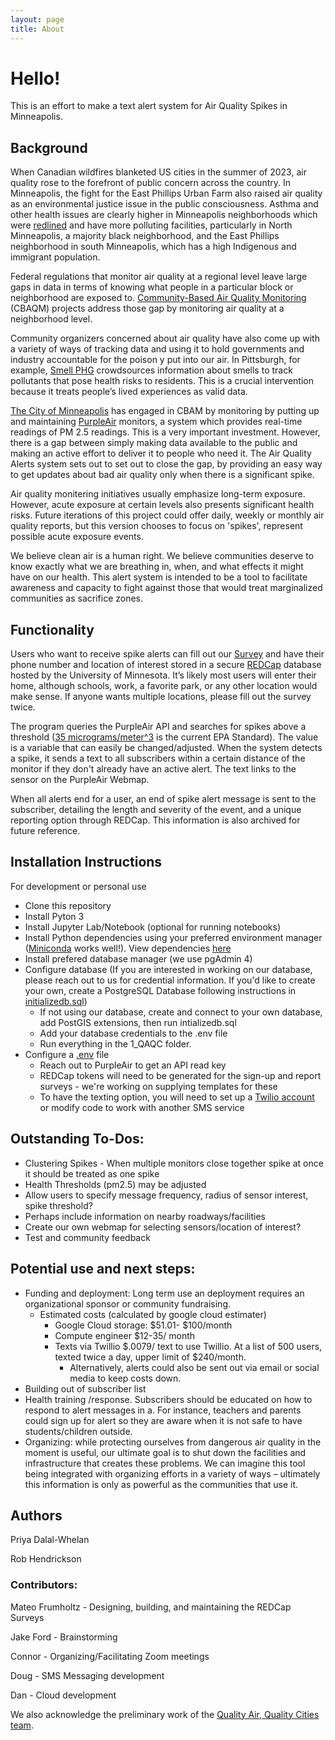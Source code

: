 ```yaml
---
layout: page
title: About
---
```


# Hello!

This is an effort to make a text alert system for Air Quality Spikes in Minneapolis.

## Background 

When Canadian wildfires blanketed US cities in the summer of 2023, air quality rose to the forefront of public concern across the country. In Minneapolis, the fight for the East Phillips Urban Farm also raised air quality as an environmental justice issue in the public consciousness. Asthma and other health issues are clearly higher in Minneapolis neighborhoods which were [redlined](https://legacy.yourwebedition.com/stories/a-city-divided-0) and have more polluting facilities, particularly in North Minneapolis, a majority black neighborhood, and the East Phillips neighborhood in south Minneapolis, which has a high Indigenous and immigrant population. 

Federal regulations that monitor air quality at a regional level leave large gaps in data in terms of knowing what people in a particular block or neighborhood are exposed to. [Community-Based Air Quality Monitoring](https://www.georgetownclimate.org/articles/community-based-air-quality-monitoring-equitable-climate-policy.htm) (CBAQM) projects address those gap by monitoring air quality at a neighborhood level.

Community organizers concerned about air quality have also come up with a variety of ways of tracking data and using it to hold governments and industry accountable for the poison y put into our air.   In Pittsburgh, for example, [Smell PHG](https://smellpgh.org) crowdsources information about smells to track pollutants that pose health risks to residents. This is a crucial intervention because it treats people’s lived experiences as valid data. 

[The City of Minneapolis](https://www.minneapolismn.gov/government/programs-initiatives/environmental-programs/air-quality/) has engaged in CBAM by monitoring by putting up and maintaining [PurpleAir](https://map.purpleair.com/1/mAQI/a10/p604800/cC0#11/44.9368/-93.2834) monitors, a system which provides real-time readings of PM 2.5 readings. This is a very important investment. However, there is a gap between simply making data available to the public and making an active effort to deliver it to people who need it.  The Air Quality Alerts system sets out to set out to close the gap, by providing an easy way to get updates about bad air quality only when there is a significant spike. 

Air quality monitering initiatives usually emphasize long-term exposure. However, acute exposure at certain levels also presents significant health risks. Future iterations of this project could offer daily, weekly or monthly air quality reports, but this version chooses to focus on 'spikes', represent possible acute exposure events.  

We believe clean air is a human right. We believe communities deserve to know exactly what we are breathing in, when, and what effects it might have on our health. This alert system is intended to be a tool to facilitate awareness and capacity to fight against those that would treat marginalized  communities as sacrifice zones. 

## Functionality  

Users who want to receive spike alerts can fill out our [Survey](https://redcap.ahc.umn.edu/surveys/?s=YNHFFJRRADMT7HLD) and have their phone number and location of interest stored in a secure [REDCap](https://www.ncbi.nlm.nih.gov/pmc/articles/PMC5764586/) database hosted by the University of Minnesota. It’s likely most users will enter their home, although schools, work, a favorite park, or any other location would make sense. If anyone wants multiple locations, please fill out the survey twice.

The program queries the PurpleAir API and searches for spikes above a threshold ([35 micrograms/meter^3](https://www.epa.gov/pm-pollution/national-ambient-air-quality-standards-naaqs-pm) is the current EPA Standard). The value is a variable that can easily be changed/adjusted. When the system detects a spike, it sends a text to all subscribers within a certain distance of the monitor if they don't already have an active alert. The text links to the sensor on the PurpleAir Webmap.

When all alerts end for a user, an end of spike alert message is sent to the subscriber, detailing the length and severity of the event, and a unique reporting option through REDCap. This information is also archived for future reference.

## Installation Instructions

 For development or personal use

+ Clone this repository 
+ Install Pyton 3
+ Install Jupyter Lab/Notebook (optional for running notebooks)
+ Install  Python dependencies using your preferred environment manager ([Miniconda](https://docs.conda.io/projects/miniconda/en/latest/) works well!). View dependencies [here](https://github.com/RwHendrickson/AQ_SpikeAlerts/blob/main/Conda_Environment.yml)
+ Install prefered database manager (we use pgAdmin 4)
+ Configure database (If you are interested in working on our database, please reach out to us for credential information. If you'd like to create your own, create a PostgreSQL Database following instructions in [initializedb.sql](https://github.com/RwHendrickson/AQ_SpikeAlerts/blob/main/Scripts/database/initializedb.sql))
    + If not using our database, create and connect to your own database, add PostGIS extensions, then run intializedb.sql
    + Add your database credentials to the .env file
    + Run everything in the 1_QAQC  folder.  
+ Configure a [.env](https://github.com/RwHendrickson/AQ_SpikeAlerts/blob/main/.env.example) file
	+ Reach out to PurpleAir to get an API read key
 	+ REDCap tokens will need to be generated for the sign-up and report surveys - we're working on supplying templates for these
 	+ To have the texting option, you will need to set up a [Twilio account](https://www.twilio.com/en-us/sms/pricing/us) or modify code to work with another SMS service 


## Outstanding To-Dos: 
+ Clustering Spikes - When multiple monitors close together spike at once it should be treated as one spike
+ Health Thresholds (pm2.5) may be adjusted
+ Allow users to specify message frequency, radius of sensor interest, spike threshold?
+ Perhaps include information on nearby roadways/facilities
+ Create our own webmap for selecting sensors/location of interest?
+ Test and community feedback 

## Potential use and next steps:  
+ Funding and deployment: Long term use an deployment requires an organizational sponsor or community fundraising. 
	+ Estimated costs (calculated by google cloud estimater) 
        + Google Cloud storage: $51.01- $100/month
        + Compute engineer $12-35/ month
        + Texts via Twillio  $.0079/ text to use Twillio. At a list of 500 users, texted twice a day, upper limit of $240/month. 
            + Alternatively, alerts could also be sent out via email or social media to keep costs down. 
+ Building out of subscriber list
+ Health training /response. Subscribers should be educated on how to respond to alert messages in a. For instance, teachers and parents could sign up for alert so they are aware when it is not safe to have students/children outside. 
+ Organizing: while protecting ourselves from dangerous air quality in the moment is useful, our ultimate goal is to shut down the facilities and infrastructure that creates these problems. We can imagine this tool being integrated with organizing efforts in a variety of ways –  ultimately this information is only as powerful as the communities that use it. 

## Authors 

Priya Dalal-Whelan

Rob Hendrickson

### Contributors:

Mateo Frumholtz - Designing, building, and maintaining the REDCap Surveys

Jake Ford - Brainstorming

Connor - Organizing/Facilitating Zoom meetings

Doug - SMS Messaging development

Dan - Cloud development

We also acknowledge the preliminary work of the [Quality Air, Quality Cities team](https://github.com/RTGS-Lab/QualityAirQualityCities).


